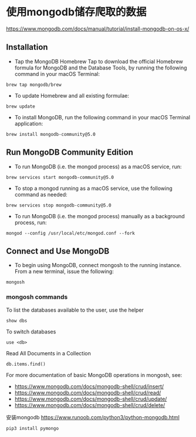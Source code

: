 # 使用mongodb储存爬取的数据
https://www.mongodb.com/docs/manual/tutorial/install-mongodb-on-os-x/
## Installation
+ Tap the MongoDB Homebrew Tap to download the official Homebrew formula for MongoDB and the Database Tools, by running the following command in your macOS Terminal: 
```
brew tap mongodb/brew
```
+ To update Homebrew and all existing formulae:
```
brew update
```
+ To install MongoDB, run the following command in your macOS Terminal application:
```
brew install mongodb-community@5.0
```
## Run MongoDB Community Edition
+ To run MongoDB (i.e. the mongod process) as a macOS service, run:
```
brew services start mongodb-community@5.0
```
+ To stop a mongod running as a macOS service, use the following command as needed:
```
brew services stop mongodb-community@5.0
```
+ To run MongoDB (i.e. the mongod process) manually as a background process, run:
```
mongod --config /usr/local/etc/mongod.conf --fork
```
## Connect and Use MongoDB
+ To begin using MongoDB, connect mongosh to the running instance. From a new terminal, issue the following:
```
mongosh
```
### mongosh commands
To list the databases available to the user, use the helper 
```
show dbs
```
To switch databases
```
use <db>
```
Read All Documents in a Collection
```
db.items.find()
```
For more documentation of basic MongoDB operations in mongosh, see:
+ https://www.mongodb.com/docs/mongodb-shell/crud/insert/
+ https://www.mongodb.com/docs/mongodb-shell/crud/read/
+ https://www.mongodb.com/docs/mongodb-shell/crud/update/
+ https://www.mongodb.com/docs/mongodb-shell/crud/delete/

安装mongodb
https://www.runoob.com/python3/python-mongodb.html
```
pip3 install pymongo
```